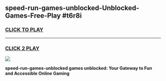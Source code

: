 
## speed-run-games-unblocked-Unblocked-Games-Free-Play #t6r8i
<h3>
<a href="https://us.freeplayer.one?title=speed-run-games-unblocked&ref=9M">CLICK TO PLAY</a></h3>
<hr>

<h3>
<a href="https://us.freeplayer.one?title=speed-run-games-unblocked&ref=9M">CLICK 2 PLAY</a>
  
</h3>

<a href="https://us.freeplayer.one?title=speed-run-games-unblocked&ref=9M"><img src="https://clearcache.store/games.png"></a>


**speed-run-games-unblocked games unblocked: Your Gateway to Fun and Accessible Online Gaming**
